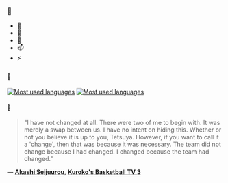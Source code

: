 ### 👋

- 🔭
- 🌱
- 💬
- 📫
- ⚡

#### 🧏

[![Most used languages](https://github-readme-stats-aynah.vercel.app/api/top-langs/?username=aynh&theme=solarized-dark&langs_count=6&layout=compact&hide_title=true)](https://github.com/anuraghazra/github-readme-stats#gh-dark-mode-only)
[![Most used languages](https://github-readme-stats-aynah.vercel.app/api/top-langs/?username=aynh&theme=solarized-light&langs_count=6&layout=compact&hide_title=true)](https://github.com/anuraghazra/github-readme-stats#gh-light-mode-only)

#### 💬

> "I have not changed at all. There were two of me to begin with. It was merely a swap between us. I have no intent on hiding this. Whether or not you believe it is up to you, Tetsuya. However, if you want to call it a 'change', then that was because it was necessary. The team did not change because I had changed. I changed because the team had changed."

&mdash; [**Akashi Seijuurou**](https://myanimelist.net/character.php?q=Akashi%20Seijuurou&cat=character), [**Kuroko's Basketball TV 3**](https://myanimelist.net/search/all?q=Kuroko's%20Basketball%20TV%203&cat=all)
